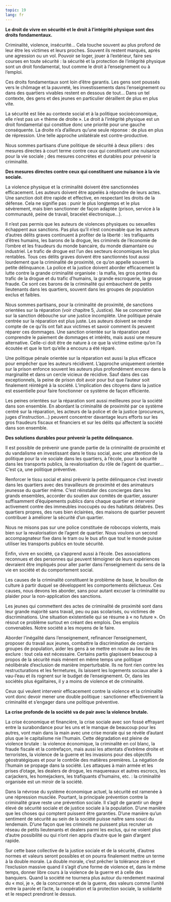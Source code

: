 ```yaml
---
topic: 19
lang: fr
---
```

**Le droit de vivre en sécurité et le droit à l’intégrité physique sont des droits fondamentaux.**

Criminalité, violence, insécurité… Cela touche souvent au plus profond de leur
être les victimes et leurs proches. Souvent ils restent marqués, après une
agression ou un vol. Pouvoir se loger, jouer à l’extérieur, faire ses courses
en toute sécurité : la sécurité et la protection de l’intégrité physique sont
un droit fondamental, tout comme le droit à l’enseignement ou à l’emploi.

Ces droits fondamentaux sont loin d’être garantis. Les gens sont poussés vers
le chômage et la pauvreté, les investissements dans l’enseignement ou dans des
quartiers vivables restent en dessous de tout… Dans un tel contexte, des gens
et des jeunes en particulier déraillent de plus en plus vite.

La sécurité est liée au contexte social et à la politique socioéconomique,
elle n’est pas un « thème de droite ». Le droit à l’intégrité physique est un
droit fondamental qui constitue donc une priorité pour une gauche conséquente.
La droite n’a d’ailleurs qu’une seule réponse : de plus en plus de répression.
Une telle approche unilatérale est contre-productive.

Nous sommes partisans d’une politique de sécurité à deux piliers : des mesures
directes à court terme contre ceux qui constituent une nuisance pour la vie
sociale ; des mesures concrètes et durables pour prévenir la criminalité.

**Des mesures directes contre ceux qui constituent une nuisance à la vie sociale.**

La violence physique et la criminalité doivent être sanctionnées efficacement.
Les auteurs doivent être appelés à répondre de leurs actes. Une sanction doit
être rapide et effective, en respectant les droits de la défense. Cela ne
signifie pas : punir le plus longtemps et le plus sévèrement, mais bien
sanctionner de façon adaptée (prison, service à la communauté, peine de
travail, bracelet électronique…).

Il n’est pas permis que les auteurs de violences physiques ou sexuelles
échappent aux sanctions. Pas plus qu’il n’est concevable que les auteurs
d’autres délits graves continuent à profiter de la liberté : les trafiquants
d’êtres humains, les barons de la drogue, les criminels de l’économie de
l’ombre et les fraudeurs du monde bancaire, du monde diamantaire ou
industriel. Le trafic de drogue est l’un des secteurs économiques les plus
rentables. Tous ces délits graves doivent être sanctionnés tout aussi
lourdement que la criminalité de proximité, ce qu’on appelle souvent la petite
délinquance. La police et la justice doivent aborder efficacement la lutte
contre la grande criminalité organisée : la mafia, les gros pontes du trafic
de la drogue et du trafic d’humains, la grande escroquerie, la grosse fraude.
Ce sont ces barons de la criminalité qui embauchent de petits lieutenants dans
les quartiers, souvent dans les groupes de population exclus et faibles.

Nous sommes partisans, pour la criminalité de proximité, de sanctions
orientées sur la réparation (voir chapitre 5, Justice). Ne se concentrer que
sur la sanction débouche sur une justice incomplète. Une politique pénale
centrée sur la réparation est plus juste. Les auteurs doivent se rendre compte
de ce qu’ils ont fait aux victimes et savoir comment ils peuvent réparer ces
dommages. Une sanction orientée sur la réparation peut comprendre le paiement
de dommages et intérêts, mais aussi une mesure alternative. Celle-ci doit être
de nature à ce que la victime estime qu’on l’a écoutée et que le tort qu’elle
a encouru a été réparé.

Une politique pénale orientée sur la réparation est aussi la plus efficace
pour empêcher que les auteurs récidivent. L’approche uniquement orientée sur
la prison enfonce souvent les auteurs plus profondément encore dans la
marginalité et dans un cercle vicieux de récidive. Sauf dans des cas
exceptionnels, la peine de prison doit avoir pour but que l’auteur soit
finalement réintégré à la société. L’implication des citoyens dans la justice
est essentielle pour faire fonctionner ce système de façon efficiente.

Les peines orientées sur la réparation sont aussi meilleures pour la société
dans son ensemble. En abordant la criminalité de proximité par ce système
centré sur la réparation, les acteurs de la police et de la justice
(procureurs, juges d’instruction…) peuvent concentrer davantage leurs efforts
sur les gros fraudeurs fiscaux et financiers et sur les délits qui affectent
la société dans son ensemble.

**Des solutions durables pour prévenir la petite délinquance.**

Il est possible de prévenir une grande partie de la criminalité de proximité
et du vandalisme en investissant dans le tissu social, avec une attention de
la politique pour la vie sociale dans les quartiers, à l’école, pour la
sécurité dans les transports publics, la revalorisation du rôle de l’agent de
quartier… C’est ça, une politique préventive.

Renforcer le tissu social et ainsi prévenir la petite délinquance c’est
investir dans les quartiers avec des travailleurs de proximité et des
animateurs jeunesse du quartier même. C’est réinstaller des concierges dans
les grands ensembles, accorder du soutien aux comités de quartier, assurer
suffisamment d’équipements publics dans chaque quartier et intervenir
activement contre des immeubles inoccupés ou des habitats délabrés. Des
quartiers propres, des rues bien éclairées, des maisons de quartier peuvent
contribuer à améliorer la sécurité d’un quartier.

Nous ne misons pas sur une police constituée de robocops violents, mais bien
sur la revalorisation de l’agent de quartier. Nous voulons un second
accompagnateur fixe dans le tram ou le bus afin que tout le monde puisse
utiliser les transports publics en toute sécurité.

Enfin, vivre en société, ça s’apprend aussi à l’école. Des associations
reconnues et des personnes qui peuvent témoigner de leurs expériences
devraient être impliqués pour aller parler dans l’enseignement du sens de la
vie en société et du comportement social.

Les causes de la criminalité constituent le problème de base, le bouillon de
culture à partir duquel se développent les comportements délictueux. Ces
causes, nous devons les aborder, sans pour autant excuser la criminalité ou
plaider pour la non-application des sanctions.

Les jeunes qui commettent des actes de criminalité de proximité sont dans leur
grande majorité sans travail, peu ou pas scolarisés, ou victimes de
discriminations. Une situation existentielle qui se résume à « no future ». On
résout ce problème surtout en créant des emplois. Des emplois convenables.
Notre société a les moyens de le faire.

Aborder l’inégalité dans l’enseignement, refinancer l’enseignement, proposer
du travail aux jeunes, combattre la discrimination de certains groupes de
population, aider les gens à se mettre en route au lieu de les exclure : tout
cela est nécessaire. Certains partis glapissent beaucoup à propos de la
sécurité mais mènent en même temps une politique néolibérale d’exclusion de
manière imperturbable. Ils ne font rien contre les restructurations et les
fermetures, ils laissent les logements sociaux aller à vau-l’eau et ils
rognent sur le budget de l’enseignement. Or, dans les sociétés plus
égalitaires, il y a moins de violence et de criminalité.

Ceux qui veulent intervenir efficacement contre la violence et la criminalité
vont donc devoir mener une double politique : sanctionner effectivement la
criminalité et s’engager dans une politique préventive.

**La crise profonde de la société va de pair avec la violence brutale.**

La crise économique et financière, la crise sociale avec son fossé effrayant
entre la surabondance pour les uns et le manque de beaucoup pour les autres,
vont main dans la main avec une crise morale qui se révèle d’autant plus que
le capitalisme nie l’humain. Cette dégradation est pleine de violence brutale
: la violence économique, la criminalité en col blanc, la fraude fiscale et la
contrefaçon, mais aussi les attentats d’extrême droite et terroristes, la
violence de la guerre et les invasions pour des objectifs géostratégiques et
pour le contrôle des matières premières. La négation de l’humain se propage
dans la société. Les attaques à main armée et les prises d’otage, les dealers
de drogue, les maquereaux et autres escrocs, les carjackers, les homejackers,
les trafiquants d’humains, etc. : la criminalité organisée est un miroir de la
société.

Dans la névrose du système économique actuel, la sécurité est ramenée à une
répression musclée. Pourtant, la principale prévention contre la criminalité
grave reste une prévention sociale. Il s’agit de garantir un degré élevé de
sécurité sociale et de justice sociale à la population. D’une manière que les
choses qui comptent puissent être garanties. D’une manière qu’un sentiment de
sécurité au sein de la société puisse naître sans souci du lendemain. D’une
façon que les criminels ne puissent plus recruter un réseau de petits
lieutenants et dealers parmi les exclus, qui ne voient plus d’autre
possibilité ou qui n’ont rien appris d’autre que le gain d’argent rapide.

Sur cette base collective de la justice sociale et de la sécurité, d’autres
normes et valeurs seront possibles et on pourra finalement mettre un terme à
la double morale. La double morale, c’est prêcher la tolérance zéro et
l’exclusion massive quand il s’agit d’une forme de violence et, dans le même
temps, donner libre cours à la violence de la guerre et à celle des banquiers.
Quand la société ne tournera plus autour du rendement maximal du « moi, je »,
de la concurrence et de la guerre, des valeurs comme l’unité entre la parole
et l’acte, la coopération et la protection sociale, la solidarité et le
respect prendront le dessus.


